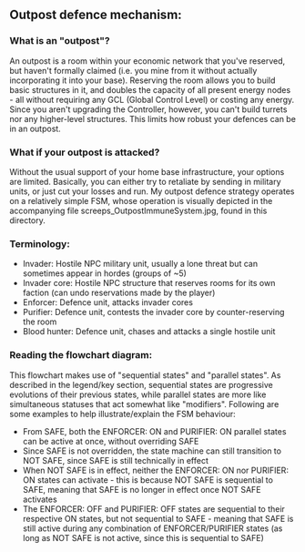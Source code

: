 ## Outpost defence mechanism: ##

### What is an "outpost"? ###
An outpost is a room within your economic network that you've reserved, but haven't formally claimed (i.e. you mine from it without actually incorporating it into your base). Reserving the room allows you to build basic structures in it, and doubles the capacity of all present energy nodes - all without requiring any GCL (Global Control Level) or costing any energy. Since you aren't upgrading the Controller, however, you can't build turrets nor any higher-level structures. This limits how robust your defences can be in an outpost.

### What if your outpost is attacked? ###
Without the usual support of your home base infrastructure, your options are limited. Basically, you can either try to retaliate by sending in military units, or just cut your losses and run. My outpost defence strategy operates on a relatively simple FSM, whose operation is visually depicted in the accompanying file screeps_OutpostImmuneSystem.jpg, found in this directory.

### Terminology: ##
* Invader: Hostile NPC military unit, usually a lone threat but can sometimes appear in hordes (groups of ~5)
* Invader core: Hostile NPC structure that reserves rooms for its own faction (can undo reservations made by the player)
* Enforcer: Defence unit, attacks invader cores
* Purifier: Defence unit, contests the invader core by counter-reserving the room
* Blood hunter: Defence unit, chases and attacks a single hostile unit

### Reading the flowchart diagram: ###
This flowchart makes use of "sequential states" and "parallel states". As described in the legend/key section, sequential states are progressive evolutions of their previous states, while parallel states are more like simultaneous statuses that act somewhat like "modifiers". Following are some examples to help illustrate/explain the FSM behaviour:
* From SAFE, both the ENFORCER: ON and PURIFIER: ON parallel states can be active at once, without overriding SAFE
* Since SAFE is not overridden, the state machine can still transition to NOT SAFE, since SAFE is still technically in effect
* When NOT SAFE is in effect, neither the ENFORCER: ON nor PURIFIER: ON states can activate - this is because NOT SAFE is sequential to SAFE, meaning that SAFE is no longer in effect once NOT SAFE activates
* The ENFORCER: OFF and PURIFIER: OFF states are sequential to their respective ON states, but not sequential to SAFE - meaning that SAFE is still active during any combination of ENFORCER/PURIFIER states (as long as NOT SAFE is not active, since this is sequential to SAFE)